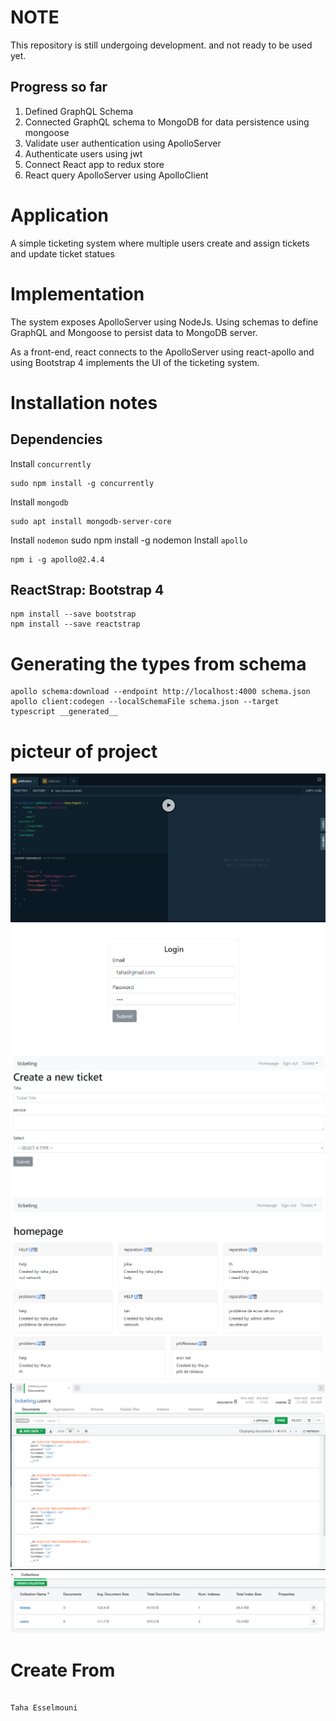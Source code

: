 # NOTE
This repository is still undergoing development. and not ready to be used yet.
## Progress so far
1) Defined GraphQL Schema
2) Connected GraphQL schema to MongoDB for data persistence using mongoose
3) Validate user authentication using ApolloServer
4) Authenticate users using jwt
5) Connect React app to redux store
6) React query ApolloServer using ApolloClient

# Application
A simple ticketing system where multiple users create and assign tickets and update ticket statues

# Implementation
The system exposes ApolloServer using NodeJs. Using schemas to define GraphQL and Mongoose to persist data to MongoDB server.

As a front-end, react connects to the ApolloServer using react-apollo and using Bootstrap 4 implements the UI of the ticketing system.


# Installation notes
## Dependencies
Install `concurrently`
        
    sudo npm install -g concurrently
Install `mongodb`
        
    sudo apt install mongodb-server-core

Install `nodemon`
    sudo npm install -g nodemon
Install `apollo`

    npm i -g apollo@2.4.4
## ReactStrap: Bootstrap 4
    npm install --save bootstrap
    npm install --save reactstrap

# Generating the types from schema
    apollo schema:download --endpoint http://localhost:4000 schema.json    
    apollo client:codegen --localSchemaFile schema.json --target typescript __generated__

# picteur of project
![add-user.png](./screen-shot/add-user.png)
![login.png](./screen-shot/login.png)
![creat-ticket](./screen-shot/Creat-ticket.png)
![screen-home-page](./screen-shot/screen-home-page.png)
![screen-ticket-user](./screen-shot/screen-ticketing.user.png)
![screen-collection](./screen-shot/screen-collection.png)

# Create From 
                                                                           Taha Esselmouni